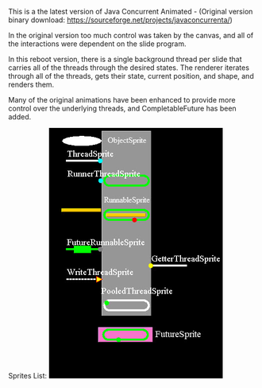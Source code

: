 This is a the latest version of Java Concurrent Animated - 
(Original version binary download: https://sourceforge.net/projects/javaconcurrenta/)

In the original version too much control was taken by the canvas, and all of the interactions were dependent on the slide program.

In this reboot version, there is a single background thread per slide that carries all of the threads through the desired states. The renderer iterates through all of the threads, gets their state, current position, and shape, and renders them.

Many of the original animations have been enhanced to provide more control over the underlying threads, and CompletableFuture has been added.

Sprites List:
![image](src/main/resources/images/SpritesList.jpg)
